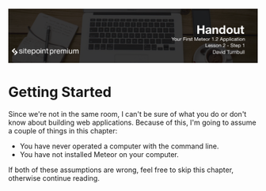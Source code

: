 ![](headings/2.1.png)

# Getting Started

Since we're not in the same room, I can't be sure of what you do or don't know about building web applications. Because of this, I'm going to assume a couple of things in this chapter:

* You have never operated a computer with the command line.
* You have not installed Meteor on your computer.

If both of these assumptions are wrong, feel free to skip this chapter, otherwise continue reading.